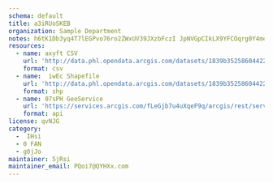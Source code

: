 ```yaml
---
schema: default
title: a3iRUoSKEB 
organization: Sample Department 
notes: h6tK1Db3yq4T7lEGPvo76ro2ZWxUV39JXzbFczI JpNVGpCIkLX9YFCOqrg0Y4megAy2iidEaMUWa5ZnBwN8jknDK1LxP8QSeucl 
resources:
  - name: axyft CSV
    url: 'http://data.phl.opendata.arcgis.com/datasets/1839b35258604422b0b520cbb668df0d_0.csv'
    format: csv
  - name:  iwEc Shapefile
    url: 'http://data.phl.opendata.arcgis.com/datasets/1839b35258604422b0b520cbb668df0d_0.zip'
    format: shp
  - name: 07sPH GeoService
    url: 'https://services.arcgis.com/fLeGjb7u4uXqeF9q/arcgis/rest/services/Air_Monitoring_Stations/FeatureServer/0/query'
    format: api
license: qvNJG 
category:
  -  IHsi 
  - 0 FAN 
  - g0jJo 
maintainer: 5jRsi  
maintainer_email: PQoi7@QYHXx.com
---
```


